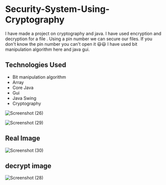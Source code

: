 # Security-System-Using-Cryptography
I have made a project on cryptography and java. 
I have used encryption and decryption for a file . Using a pin number we can secure our files.
If you don't know the pin number you can't open it 😃😃 
I have used bit manipulation algorithm here and java gui.


## Technologies Used

- Bit manipulation algorithm
- Array
- Core Java
- Gui
- Java Swing
- Cryptography 

![Screenshot (26)](https://user-images.githubusercontent.com/68159874/173196666-d9c70229-921c-4e44-a34c-0c9b8e94e09e.png)

![Screenshot (29)](https://user-images.githubusercontent.com/68159874/173196673-387e3245-aab1-4a4f-8ed2-9cfbf8f23c69.png)

## Real Image

![Screenshot (30)](https://user-images.githubusercontent.com/68159874/173196674-384894c2-049f-4eed-bc14-bd6dc5fa75af.png)

## decrypt image

![Screenshot (28)](https://user-images.githubusercontent.com/68159874/173196672-20d78e41-8cc1-4280-b75f-f4a7bce4cf6c.png)

